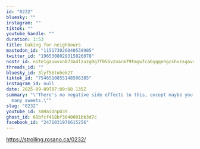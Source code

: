 ```yaml
---
id: "0232"
bluesky: ""
instagram: ""
tiktok: ""
youtube_handle: ""
duration: 1:53
title: baking for neighbours
mastodon_id: "115173026040538905"
twitter_id: "1965308029315826078"
nostr_id: note1gauwvxn873a4lzuzg0g7f056vznarmf9tmgwfca6qqqehgcshxssgav48y
threads_id: ""
bluesky_id: 3lyf5btohek27
tiktok_id: "7546510855148506385"
instagram_id: null
date: 2025-09-09T07:09:08.135Z
summary: "\"There's no negative side effects to this, except maybe you have too
  many sweets.\""
slug: "0232"
youtube_id: smHaiOnpD3Y
ghost_id: 68bfcf418bf3040001bb3d7c
facebook_id: "2471031976615256"
---
```

https://strolling.rosano.ca/0232/
